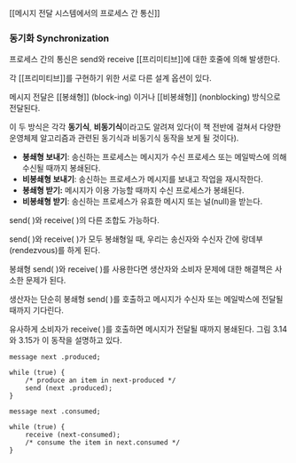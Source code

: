 [[메시지 전달 시스템에서의 프로세스 간 통신]]

### 동기화 Synchronization

프로세스 간의 통신은 send와 receive [[프리미티브]]에 대한 호줄에 의해 발생한다.

각 [[프리미티브]]를 구현하기 위한 서로 다른 설계 옵션이 있다.

메시지 전달은 [[봉쇄형]] (block-ing) 이거나 [[비봉쇄형]] (nonblocking) 방식으로 전달된다.

이 두 방식은 각각 **동기식**, **비동기식**이라고도 알려져 있다(이 책 전반에 걸쳐서 다양한 운영체제 알고리즘과 관련된 동기식과 비동기식 동작을 보게 될 것이다).

- **봉쇄형 보내기**: 송신하는 프로세스는 메시지가 수신 프로세스 또는 메일박스에 의해 수신될 때까지 봉쇄된다.
- **비봉쇄형 보내기**: 송신하는 프로세스가 메시지를 보내고 작업을 재시작한다.
- **봉쇄형 받기:** 메시지가 이용 가능할 때까지 수신 프로세스가 봉쇄된다.
- **비봉쇄형 받기**: 송신하는 프로세스가 유효한 메시지 또는 널(null)을 받는다.

send( )와 receive( )의 다른 조합도 가능하다.

send( )와 receive( )가 모두 봉쇄형일 때, 우리는 송신자와 수신자 간에 랑데부(rendezvous)를 하게 된다.

봉쇄형 send( )와 receive( )를 사용한다면 생산자와 소비자 문제에 대한 해결책은 사소한 문제가 된다.

생산자는 단순히 봉쇄형 send( )를 호출하고 메시지가 수신자 또는 메일박스에 전달될 때까지 기다린다.

유사하게 소비자가 receive( )를 호출하면 메시지가 전달될 때까지 봉쇄된다. 그림 3.14와 3.15가 이 동작을 설명하고 있다.

```
message next .produced;

while (true) {
	/* produce an item in next-produced */
	send (next .produced);
}
```

```
message next .consumed;

while (true) {
	receive (next-consumed);
	/* consume the item in next.consumed */
}
```
